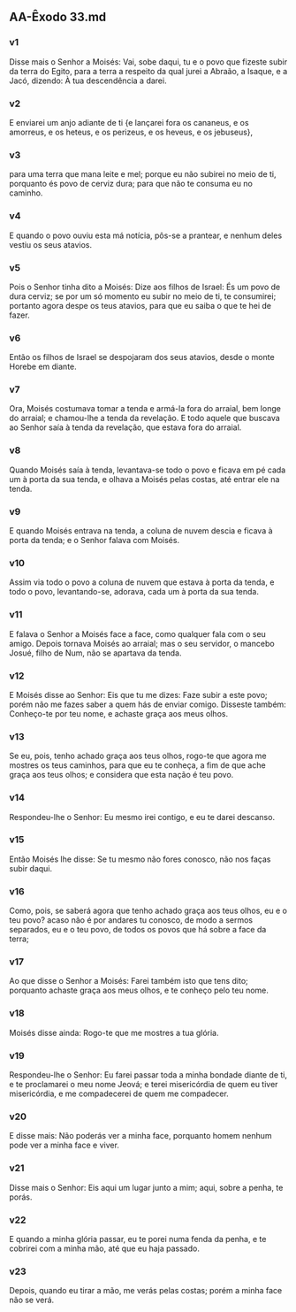 ## AA-Êxodo 33.md
### v1
 Disse mais o Senhor a Moisés: Vai, sobe daqui, tu e o povo que fizeste subir da terra do Egito, para a terra a respeito da qual jurei a Abraão, a Isaque, e a Jacó, dizendo: À tua descendência a darei.
### v2
 E enviarei um anjo adiante de ti {e lançarei fora os cananeus, e os amorreus, e os heteus, e os perizeus, e os heveus, e os jebuseus},
### v3
 para uma terra que mana leite e mel; porque eu não subirei no meio de ti, porquanto és povo de cerviz dura; para que não te consuma eu no caminho.
### v4
 E quando o povo ouviu esta má notícia, pôs-se a prantear, e nenhum deles vestiu os seus atavios.
### v5
 Pois o Senhor tinha dito a Moisés: Dize aos filhos de Israel: És um povo de dura cerviz; se por um só momento eu subir no meio de ti, te consumirei; portanto agora despe os teus atavios, para que eu saiba o que te hei de fazer.
### v6
 Então os filhos de Israel se despojaram dos seus atavios, desde o monte Horebe em diante.
### v7
 Ora, Moisés costumava tomar a tenda e armá-la fora do arraial, bem longe do arraial; e chamou-lhe a tenda da revelação. E todo aquele que buscava ao Senhor saía à tenda da revelação, que estava fora do arraial.
### v8
 Quando Moisés saía à tenda, levantava-se todo o povo e ficava em pé cada um à porta da sua tenda, e olhava a Moisés pelas costas, até entrar ele na tenda.
### v9
 E quando Moisés entrava na tenda, a coluna de nuvem descia e ficava à porta da tenda; e o Senhor falava com Moisés.
### v10
 Assim via todo o povo a coluna de nuvem que estava à porta da tenda, e todo o povo, levantando-se, adorava, cada um à porta da sua tenda.
### v11
 E falava o Senhor a Moisés face a face, como qualquer fala com o seu amigo. Depois tornava Moisés ao arraial; mas o seu servidor, o mancebo Josué, filho de Num, não se apartava da tenda.
### v12
 E Moisés disse ao Senhor: Eis que tu me dizes: Faze subir a este povo; porém não me fazes saber a quem hás de enviar comigo. Disseste também: Conheço-te por teu nome, e achaste graça aos meus olhos.
### v13
 Se eu, pois, tenho achado graça aos teus olhos, rogo-te que agora me mostres os teus caminhos, para que eu te conheça, a fim de que ache graça aos teus olhos; e considera que esta nação é teu povo.
### v14
 Respondeu-lhe o Senhor: Eu mesmo irei contigo, e eu te darei descanso.
### v15
 Então Moisés lhe disse: Se tu mesmo não fores conosco, não nos faças subir daqui.
### v16
 Como, pois, se saberá agora que tenho achado graça aos teus olhos, eu e o teu povo? acaso não é por andares tu conosco, de modo a sermos separados, eu e o teu povo, de todos os povos que há sobre a face da terra;
### v17
 Ao que disse o Senhor a Moisés: Farei também isto que tens dito; porquanto achaste graça aos meus olhos, e te conheço pelo teu nome.
### v18
 Moisés disse ainda: Rogo-te que me mostres a tua glória.
### v19
 Respondeu-lhe o Senhor: Eu farei passar toda a minha bondade diante de ti, e te proclamarei o meu nome Jeová; e terei misericórdia de quem eu tiver misericórdia, e me compadecerei de quem me compadecer.
### v20
 E disse mais: Não poderás ver a minha face, porquanto homem nenhum pode ver a minha face e viver.
### v21
 Disse mais o Senhor: Eis aqui um lugar junto a mim; aqui, sobre a penha, te porás.
### v22
 E quando a minha glória passar, eu te porei numa fenda da penha, e te cobrirei com a minha mão, até que eu haja passado.
### v23
 Depois, quando eu tirar a mão, me verás pelas costas; porém a minha face não se verá.
